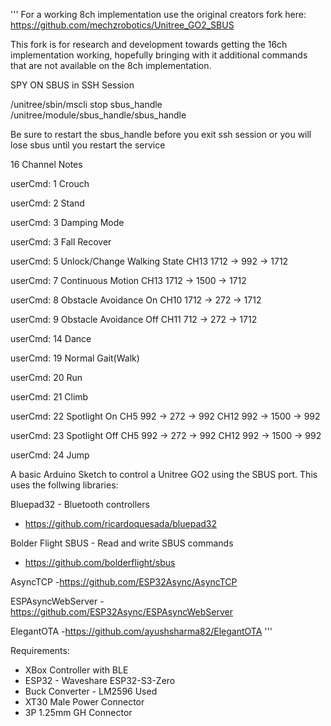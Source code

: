 '''
For a working 8ch implementation use the original creators fork here: https://github.com/mechzrobotics/Unitree_GO2_SBUS

This fork is for research and development towards getting the 16ch implementation working, hopefully bringing with it additional commands that are not available on the 8ch implementation.
 
 SPY ON SBUS in SSH Session

/unitree/sbin/mscli stop sbus_handle
/unitree/module/sbus_handle/sbus_handle

Be sure to restart the sbus_handle before you exit ssh session or you will lose sbus until you restart the service

16 Channel Notes

userCmd: 1
Crouch

userCmd: 2
Stand

userCmd: 3
Damping Mode

userCmd: 3
Fall Recover

userCmd: 5
Unlock/Change Walking State
CH13 1712 -> 992 -> 1712

userCmd: 7
Continuous Motion
CH13 1712 -> 1500 -> 1712

userCmd: 8
Obstacle Avoidance On
CH10 1712 -> 272 -> 1712

userCmd: 9
Obstacle Avoidance Off
CH11 712 -> 272 -> 1712

userCmd: 14
Dance

userCmd: 19
Normal Gait(Walk)

userCmd: 20
Run

userCmd: 21
Climb

userCmd: 22
Spotlight On
CH5 992 -> 272 -> 992
CH12 992 -> 1500 -> 992

userCmd: 23
Spotlight Off
CH5 992 -> 272 -> 992
CH12 992 -> 1500 -> 992

userCmd: 24
Jump

A basic Arduino Sketch to control a Unitree GO2 using the SBUS port.
This uses the follwing libraries:

Bluepad32 - Bluetooth controllers
 - https://github.com/ricardoquesada/bluepad32

Bolder Flight SBUS - Read and write SBUS commands
 - https://github.com/bolderflight/sbus

AsyncTCP
 -https://github.com/ESP32Async/AsyncTCP

ESPAsyncWebServer
 -https://github.com/ESP32Async/ESPAsyncWebServer

 ElegantOTA
  -https://github.com/ayushsharma82/ElegantOTA
'''

Requirements:
- XBox Controller with BLE
- ESP32 - Waveshare ESP32-S3-Zero
- Buck Converter - LM2596 Used
- XT30 Male Power Connector
- 3P 1.25mm GH Connector
